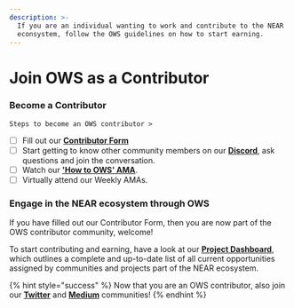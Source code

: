 ```yaml
---
description: >-
  If you are an individual wanting to work and contribute to the NEAR
  econsystem, follow the OWS guidelines on how to start earning.
---
```


# Join OWS as a Contributor

### Become a Contributor

`Steps to become an OWS contributor >`

* [ ] Fill out our [**Contributor Form**](https://airtable.com/shr4is9xLFYTgjUmX)
* [ ] Start getting to know other community members on our [**Discord**](https://discord.gg/U4PAG4NCna), ask questions and join the conversation.
* [ ] Watch our [**'How to OWS' AMA**](https://www.youtube.com/watch?v=hmhsfKaqcmw\&t=2937s).
* [ ] Virtually attend our Weekly AMAs.

### Engage in the NEAR ecosystem through OWS

If you have filled out our Contributor Form, then you are now part of the OWS contributor community, welcome!

To start contributing and earning, have a look at our [**Project Dashboard**](https://www.openwebsandbox.org/projects-dashboard), which outlines a complete and up-to-date list of all current opportunities assigned by communities and projects part of the NEAR ecosystem.

{% hint style="success" %}
Now that you are an OWS contributor, also join our [**Twitter**](https://twitter.com/OpenWebSandbox) and [**Medium**](https://medium.com/open-web-sandbox-near) communities!
{% endhint %}
